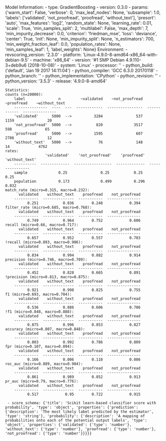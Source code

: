 Model Information:
	 - type: GradientBoosting
	 - version: 0.3.0
	 - params: {'warm_start': False, 'verbose': 0, 'max_leaf_nodes': None, 'subsample': 1.0, 'labels': ['validated', 'not_proofread', 'proofread', 'without_text'], 'presort': 'auto', 'max_features': 'log2', 'random_state': None, 'learning_rate': 0.01, 'scale': True, 'min_samples_split': 2, 'multilabel': False, 'max_depth': 7, 'min_impurity_decrease': 0.0, 'criterion': 'friedman_mse', 'loss': 'deviance', 'center': True, 'init': None, 'min_impurity_split': None, 'n_estimators': 700, 'min_weight_fraction_leaf': 0.0, 'population_rates': None, 'min_samples_leaf': 1, 'label_weights': None}
	Environment:
	 - revscoring_version: '2.3.0'
	 - platform: 'Linux-4.9.0-8-amd64-x86_64-with-debian-9.5'
	 - machine: 'x86_64'
	 - version: '#1 SMP Debian 4.9.110-3+deb9u6 (2018-10-08)'
	 - system: 'Linux'
	 - processor: ''
	 - python_build: ('default', 'Jan 19 2017 14:11:04')
	 - python_compiler: 'GCC 6.3.0 20170118'
	 - python_branch: ''
	 - python_implementation: 'CPython'
	 - python_revision: ''
	 - python_version: '3.5.3'
	 - release: '4.9.0-8-amd64'
	
	Statistics:
	counts (n=20000):
		label               n         ~validated    ~not_proofread    ~proofread    ~without_text
		---------------  ----  ---  ------------  ----------------  ------------  ---------------
		'validated'      5000  -->          3284               537          1159               20
		'not_proofread'  5000  -->           820              3517           598               65
		'proofread'      5000  -->          1595               607          2786               12
		'without_text'   5000  -->            76               148            14             4762
	rates:
		              'validated'    'not_proofread'    'proofread'    'without_text'
		----------  -------------  -----------------  -------------  ----------------
		sample              0.25               0.25           0.25              0.25
		population          0.173              0.499          0.296             0.032
	match_rate (micro=0.315, macro=0.232):
		  validated    without_text    proofread    not_proofread
		-----------  --------------  -----------  ---------------
		      0.251           0.036        0.248            0.394
	filter_rate (micro=0.685, macro=0.768):
		  validated    without_text    proofread    not_proofread
		-----------  --------------  -----------  ---------------
		      0.749           0.964        0.752            0.606
	recall (micro=0.66, macro=0.717):
		  validated    without_text    proofread    not_proofread
		-----------  --------------  -----------  ---------------
		      0.657           0.952        0.557            0.703
	!recall (micro=0.893, macro=0.906):
		  validated    without_text    proofread    not_proofread
		-----------  --------------  -----------  ---------------
		      0.834           0.994        0.882            0.914
	precision (micro=0.746, macro=0.709):
		  validated    without_text    proofread    not_proofread
		-----------  --------------  -----------  ---------------
		      0.452           0.828        0.665            0.891
	!precision (micro=0.813, macro=0.875):
		  validated    without_text    proofread    not_proofread
		-----------  --------------  -----------  ---------------
		      0.921           0.998        0.825            0.755
	f1 (micro=0.693, macro=0.704):
		  validated    without_text    proofread    not_proofread
		-----------  --------------  -----------  ---------------
		      0.536           0.886        0.606            0.786
	!f1 (micro=0.848, macro=0.888):
		  validated    without_text    proofread    not_proofread
		-----------  --------------  -----------  ---------------
		      0.875           0.996        0.853            0.827
	accuracy (micro=0.807, macro=0.848):
		  validated    without_text    proofread    not_proofread
		-----------  --------------  -----------  ---------------
		      0.803           0.992        0.786            0.809
	fpr (micro=0.107, macro=0.094):
		  validated    without_text    proofread    not_proofread
		-----------  --------------  -----------  ---------------
		      0.166           0.006        0.118            0.086
	roc_auc (micro=0.889, macro=0.904):
		  validated    without_text    proofread    not_proofread
		-----------  --------------  -----------  ---------------
		      0.861           0.989        0.852            0.913
	pr_auc (micro=0.79, macro=0.776):
		  validated    without_text    proofread    not_proofread
		-----------  --------------  -----------  ---------------
		      0.517            0.95        0.722            0.915
	
	 - score_schema: {'title': 'Scikit learn-based classifier score with probability', 'type': 'object', 'properties': {'prediction': {'description': 'The most likely label predicted by the estimator', 'type': 'string'}, 'probability': {'description': 'A mapping of probabilities onto each of the potential output labels', 'type': 'object', 'properties': {'validated': {'type': 'number'}, 'without_text': {'type': 'number'}, 'proofread': {'type': 'number'}, 'not_proofread': {'type': 'number'}}}}}

